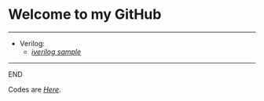 <h1 id="Welcome to my GitHub" > Welcome to my GitHub</h1>
<hr>
<ul>
  <li>Verilog:
    <ul>
      <li><em><a href="https://kuilianglin.github.io/verilog_iverilog_sample/"> iverilog sample </a></em></li>
    </ul>
  </li>
</ul>
<hr>
<p> END </p>
<p> Codes are <em><a href="https://github.com/KuiLiangLin/my_home_page/">Here</a></em>. </p>
